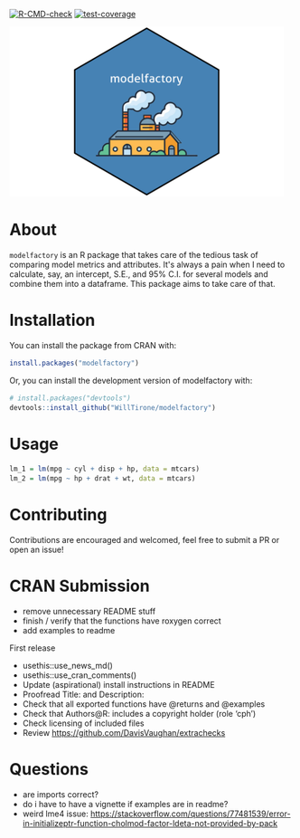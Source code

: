 
  <!-- badges: start -->
  [![R-CMD-check](https://github.com/WillTirone/modelfactory/actions/workflows/R-CMD-check.yaml/badge.svg)](https://github.com/WillTirone/modelfactory/actions/workflows/R-CMD-check.yaml)
  [![test-coverage](https://github.com/WillTirone/modelfactory/actions/workflows/test-coverage.yaml/badge.svg)](https://github.com/WillTirone/modelfactory/actions/workflows/test-coverage.yaml)
  <!-- badges: end -->

<img src="inst/logo.png" height="300"/>

# About 

`modelfactory` is an R package that takes care of the tedious task of comparing
model metrics and attributes. It's always a pain when I need to calculate, say,
an intercept, S.E., and 95% C.I. for several models and combine them into a dataframe.
This package aims to take care of that.

# Installation

You can install the package from CRAN with: 

``` r
install.packages("modelfactory")
```

Or, you can install the development version of modelfactory with: 

``` r
# install.packages("devtools")
devtools::install_github("WillTirone/modelfactory")
```

# Usage

``` r
lm_1 = lm(mpg ~ cyl + disp + hp, data = mtcars)
lm_2 = lm(mpg ~ hp + drat + wt, data = mtcars)
```

# Contributing 

Contributions are encouraged and welcomed, feel free to submit a PR or open an 
issue!

# CRAN Submission

- remove unnecessary README stuff
- finish / verify that the functions have roxygen correct
- add examples to readme

First release
  * usethis::use_news_md()
  * usethis::use_cran_comments()
  * Update (aspirational) install instructions in README
  * Proofread Title: and Description:
  * Check that all exported functions have @returns and @examples
  * Check that Authors@R: includes a copyright holder (role ‘cph’)
  * Check licensing of included files
  * Review https://github.com/DavisVaughan/extrachecks
  
# Questions 
  - are imports correct? 
  - do i have to have a vignette if examples are in readme? 
  - weird lme4 issue: https://stackoverflow.com/questions/77481539/error-in-initializeptr-function-cholmod-factor-ldeta-not-provided-by-pack

